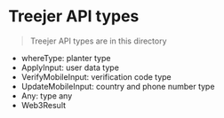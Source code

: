 # Treejer API types

> Treejer API types are in this directory

- whereType: planter type
- ApplyInput: user data type
- VerifyMobileInput: verification code type
- UpdateMobileInput: country and phone number type
- Any: type any
- Web3Result
